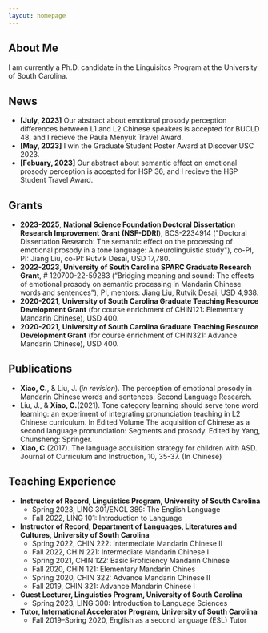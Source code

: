 ```yaml
---
layout: homepage
---
```


## About Me

I am currently a Ph.D. candidate in the Linguisitcs Program at the University of South Carolina.

## News

- **[July, 2023]** Our abstract about emotional prosody perception differences between L1 and L2 Chinese speakers is accepted for BUCLD 48, and I recieve the Paula Menyuk Travel Award.
- **[May, 2023]** I win the Graduate Student Poster Award at Discover USC 2023.
- **[Febuary, 2023]** Our abstract about semantic effect on emotional prosody perception is accepted for HSP 36, and I recieve the HSP Student Travel Award.

## Grants

- **2023-2025**, **National Science Foundation Doctoral Dissertation Research Improvement Grant (NSF-DDRI**), BCS-2234914 ("Doctoral Dissertation Research: The semantic effect on the processing of emotional prosody in a tone language: A neurolinguistic study"), co-PI,  PI: Jiang Liu, co-PI: Rutvik Desai, USD 17,780.
- **2022-2023**, **University of South Carolina SPARC Graduate Research Grant**, # 120700-22-59283 (“Bridging meaning and sound: The effects of emotional prosody on semantic processing in Mandarin Chinese words and sentences”), PI, mentors: Jiang Liu, Rutvik Desai, USD 4,938.
- **2020-2021**, **University of South Carolina Graduate Teaching Resource Development Grant** (for course enrichment of CHIN121: Elementary Mandarin Chinese), USD 400.
- **2020-2021**, **University of South Carolina Graduate Teaching Resource Development Grant** (for course enrichment of CHIN321: Advance Mandarin Chinese), USD 400.
  
## Publications

- **Xiao, C.**, & Liu, J. (*in revision*). The perception of emotional prosody in Mandarin Chinese words and sentences. Second Language Research.
- Liu, J., & **Xiao, C.**(2021). Tone category learning should serve tone word learning: an experiment of integrating pronunciation teaching in L2 Chinese curriculum. In Edited Volume The acquisition of Chinese as a second language pronunciation: Segments and prosody. Edited by Yang, Chunsheng: Springer. 
- **Xiao, C.**(2017). The language acquisition strategy for children with ASD. Journal of Curriculum and Instruction, 10, 35-37. (In Chinese)

## Teaching Experience

- **Instructor of Record, Linguistics Program, University of South Carolina**
  - Spring 2023,			          LING 301/ENGL 389: The English Language
  - Fall 2022,			            LING 101: Introduction to Language 
- **Instructor of Record, Department of Languages, Literatures and Cultures, University of South Carolina**
  - Spring 2022,			          CHIN 222: Intermediate Mandarin Chinese II
  - Fall 2022,			            CHIN 221: Intermediate Mandarin Chinese I
  - Spring 2021,			          CHIN 122: Basic Proficiency Mandarin Chinese
  - Fall 2020,			            CHIN 121: Elementary Mandarin Chines
  - Spring 2020,			          CHIN 322: Advance Mandarin Chinese II
  - Fall 2019,			            CHIN 321: Advance Mandarin Chinese I
- **Guest Lecturer, Linguistics Program, University of South Carolina**
  - Spring 2023,			          LING 300: Introduction to Language Sciences
- **Tutor, International Accelerator Program, University of South Carolina**
  - Fall 2019–Spring 2020,		  English as a second language (ESL) Tutor


